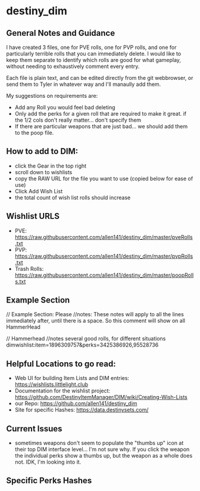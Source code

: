 # destiny_dim

## General Notes and Guidance
I have created 3 files, one for PVE rolls, one for PVP rolls, and one for particularly terrible rolls that you can immediately delete. I would like to keep them separate to identify which rolls are good for what gameplay, without needing to exhaustively comment every entry.

Each file is plain text, and can be edited directly from the git webbrowser, or send them to Tyler in whatever way and I'll manaully add them. 

My suggestions on requirements are:

- Add any Roll you would feel bad deleting 
- Only add the perks for a given roll that are required to make it great. if the 1/2 cols don't really matter... don't specify them
- If there are particular weapons that are just bad... we should add them to the poop file.

## How to add to DIM:
- click the Gear in the top right
- scroll down to wishlists
- copy the RAW URL for the file you want to use (copied below for ease of use)
- Click Add Wish List
- the total count of wish list rolls should increase


## Wishlist URLS
- PVE: https://raw.githubusercontent.com/allen141/destiny_dim/master/pveRolls.txt
- PVP: https://raw.githubusercontent.com/allen141/destiny_dim/master/pvpRolls.txt
- Trash Rolls: https://raw.githubusercontent.com/allen141/destiny_dim/master/poopRolls.txt

## Example Section

// Example Section: Please
//notes: These notes will apply to all the lines immediately after, until there is a space. So this comment will show on all HammerHead

// Hammerhead
//notes several good rolls, for different situations
dimwishlist:item=1896309757&perks=3425386926,95528736


## Helpful Locations to go read:
- Web UI for building Item Lists and DIM entries: https://wishlists.littlelight.club
- Documentation for the wishlist project: https://github.com/DestinyItemManager/DIM/wiki/Creating-Wish-Lists
- our Repo: https://github.com/allen141/destiny_dim
- Site for specific Hashes: https://data.destinysets.com/


## Current Issues
- sometimes weapons don't seem to populate the "thumbs up" icon at their top DIM interface level... I'm not sure why. If you click the weapon the individual perks show a thumbs up, but the weapon as a whole does not. IDK, I'm looking into it.

## Specific Perks Hashes


